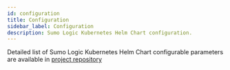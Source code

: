 ```yaml
---
id: configuration
title: Configuration
sidebar_label: Configuration
description: Sumo Logic Kubernetes Helm Chart configuration.
---
```


Detailed list of Sumo Logic Kubernetes Helm Chart configurable parameters are available in [project repository](https://github.com/SumoLogic/sumologic-kubernetes-collection/blob/main/deploy/helm/sumologic/README.md)
